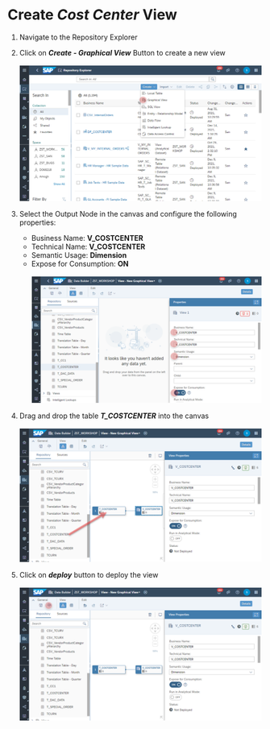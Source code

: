 # Create <i>Cost Center</i> View


1. Navigate to the Repository Explorer
2. Click on <b><i>Create - Graphical View</i></b> Button to create a new view
   <br><br>![](../images/cost_center_view_01.png)
  

3. Select the Output Node in the canvas and configure the following properties:
    - Business Name: <b>V_COSTCENTER</b>
    - Technical Name: <b>V_COSTCENTER</b>
    - Semantic Usage: <b>Dimension</b>
    - Expose for Consumption: <b>ON</b>
    <br><br>![](../images/cost_center_view_02.png)
    
4. Drag and drop the table <b><i>T_COSTCENTER</i></b> into the canvas
   <br><br>![](../images/cost_center_view_03.png)

5. Click on <b><i>deploy</i></b> button to deploy the view
  <br><br>![](../images/cost_center_view_04.png)
